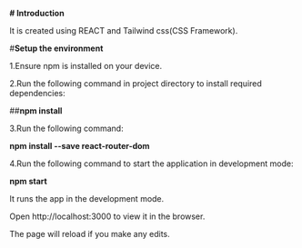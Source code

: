 **# Introduction**

It is created using REACT and Tailwind css(CSS Framework).

#**Setup the environment**

1.Ensure npm is installed on your device.

2.Run the following command in project directory to install required dependencies:

##**npm install**

3.Run the following command:

**npm install --save react-router-dom**

4.Run the following command to start the application in development mode:

**npm start**

It runs the app in the development mode.

Open http://localhost:3000 to view it in the browser.

The page will reload if you make any edits.
